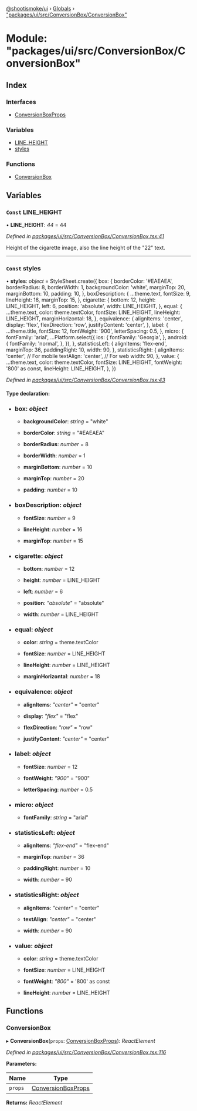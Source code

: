 [@shootismoke/ui](../README.md) › [Globals](../globals.md) › ["packages/ui/src/ConversionBox/ConversionBox"](_packages_ui_src_conversionbox_conversionbox_.md)

# Module: "packages/ui/src/ConversionBox/ConversionBox"

## Index

### Interfaces

* [ConversionBoxProps](../interfaces/_packages_ui_src_conversionbox_conversionbox_.conversionboxprops.md)

### Variables

* [LINE_HEIGHT](_packages_ui_src_conversionbox_conversionbox_.md#const-line_height)
* [styles](_packages_ui_src_conversionbox_conversionbox_.md#const-styles)

### Functions

* [ConversionBox](_packages_ui_src_conversionbox_conversionbox_.md#conversionbox)

## Variables

### `Const` LINE_HEIGHT

• **LINE_HEIGHT**: *44* = 44

*Defined in [packages/ui/src/ConversionBox/ConversionBox.tsx:41](https://github.com/shootismoke/common/blob/af8195a/packages/ui/src/ConversionBox/ConversionBox.tsx#L41)*

Height of the cigarette image, also the line height of the "22" text.

___

### `Const` styles

• **styles**: *object* = StyleSheet.create({
	box: {
		borderColor: '#EAEAEA',
		borderRadius: 8,
		borderWidth: 1,
		backgroundColor: 'white',
		marginTop: 20,
		marginBottom: 10,
		padding: 10,
	},
	boxDescription: {
		...theme.text,
		fontSize: 9,
		lineHeight: 16,
		marginTop: 15,
	},
	cigarette: {
		bottom: 12,
		height: LINE_HEIGHT,
		left: 6,
		position: 'absolute',
		width: LINE_HEIGHT,
	},
	equal: {
		...theme.text,
		color: theme.textColor,
		fontSize: LINE_HEIGHT,
		lineHeight: LINE_HEIGHT,
		marginHorizontal: 18,
	},
	equivalence: {
		alignItems: 'center',
		display: 'flex',
		flexDirection: 'row',
		justifyContent: 'center',
	},
	label: {
		...theme.title,
		fontSize: 12,
		fontWeight: '900',
		letterSpacing: 0.5,
	},
	micro: {
		fontFamily: 'arial',
		...Platform.select({
			ios: {
				fontFamily: 'Georgia',
			},
			android: {
				fontFamily: 'normal',
			},
		}),
	},
	statisticsLeft: {
		alignItems: 'flex-end',
		marginTop: 36,
		paddingRight: 10,
		width: 90,
	},
	statisticsRight: {
		alignItems: 'center', // For mobile
		textAlign: 'center', // For web
		width: 90,
	},
	value: {
		...theme.text,
		color: theme.textColor,
		fontSize: LINE_HEIGHT,
		fontWeight: '800' as const,
		lineHeight: LINE_HEIGHT,
	},
})

*Defined in [packages/ui/src/ConversionBox/ConversionBox.tsx:43](https://github.com/shootismoke/common/blob/af8195a/packages/ui/src/ConversionBox/ConversionBox.tsx#L43)*

#### Type declaration:

* ### **box**: *object*

  * **backgroundColor**: *string* = "white"

  * **borderColor**: *string* = "#EAEAEA"

  * **borderRadius**: *number* = 8

  * **borderWidth**: *number* = 1

  * **marginBottom**: *number* = 10

  * **marginTop**: *number* = 20

  * **padding**: *number* = 10

* ### **boxDescription**: *object*

  * **fontSize**: *number* = 9

  * **lineHeight**: *number* = 16

  * **marginTop**: *number* = 15

* ### **cigarette**: *object*

  * **bottom**: *number* = 12

  * **height**: *number* = LINE_HEIGHT

  * **left**: *number* = 6

  * **position**: *"absolute"* = "absolute"

  * **width**: *number* = LINE_HEIGHT

* ### **equal**: *object*

  * **color**: *string* = theme.textColor

  * **fontSize**: *number* = LINE_HEIGHT

  * **lineHeight**: *number* = LINE_HEIGHT

  * **marginHorizontal**: *number* = 18

* ### **equivalence**: *object*

  * **alignItems**: *"center"* = "center"

  * **display**: *"flex"* = "flex"

  * **flexDirection**: *"row"* = "row"

  * **justifyContent**: *"center"* = "center"

* ### **label**: *object*

  * **fontSize**: *number* = 12

  * **fontWeight**: *"900"* = "900"

  * **letterSpacing**: *number* = 0.5

* ### **micro**: *object*

  * **fontFamily**: *string* = "arial"

* ### **statisticsLeft**: *object*

  * **alignItems**: *"flex-end"* = "flex-end"

  * **marginTop**: *number* = 36

  * **paddingRight**: *number* = 10

  * **width**: *number* = 90

* ### **statisticsRight**: *object*

  * **alignItems**: *"center"* = "center"

  * **textAlign**: *"center"* = "center"

  * **width**: *number* = 90

* ### **value**: *object*

  * **color**: *string* = theme.textColor

  * **fontSize**: *number* = LINE_HEIGHT

  * **fontWeight**: *"800"* = '800' as const

  * **lineHeight**: *number* = LINE_HEIGHT

## Functions

###  ConversionBox

▸ **ConversionBox**(`props`: [ConversionBoxProps](../interfaces/_packages_ui_src_conversionbox_conversionbox_.conversionboxprops.md)): *ReactElement*

*Defined in [packages/ui/src/ConversionBox/ConversionBox.tsx:116](https://github.com/shootismoke/common/blob/af8195a/packages/ui/src/ConversionBox/ConversionBox.tsx#L116)*

**Parameters:**

Name | Type |
------ | ------ |
`props` | [ConversionBoxProps](../interfaces/_packages_ui_src_conversionbox_conversionbox_.conversionboxprops.md) |

**Returns:** *ReactElement*
